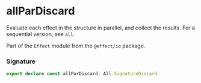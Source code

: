 # allParDiscard

Evaluate each effect in the structure in parallel, and collect the results.
For a sequential version, see `all`.

Part of the `Effect` module from the `@effect/io` package.

### Signature

```typescript
export declare const allParDiscard: All.SignatureDiscard
```

